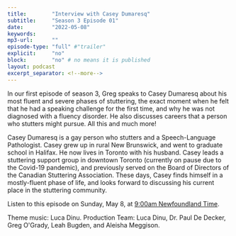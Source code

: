```yaml
---
title:        "Interview with Casey Dumaresq"
subtitle:     "Season 3 Episode 01"
date:         "2022-05-08"
keywords:
mp3-url:      ""
episode-type: "full" #"trailer"
explicit:     "no"
block:        "no" # no means it is published
layout: podcast
excerpt_separator: <!--more-->
---
```

In our first episode of season 3, Greg speaks to Casey Dumaresq about his most fluent and severe phases of stuttering, the exact moment when he felt that he had a speaking challenge for the first time, and why he was not diagnosed with a fluency disorder. He also discusses careers that a person who stutters might pursue. All this and much more!

Casey Dumaresq is a gay person who stutters and a Speech-Language Pathologist. Casey grew up in rural New Brunswick, and went to graduate school in Halifax. He now lives in Toronto with his husband. Casey leads a stuttering support group in downtown Toronto (currently on pause due to the Covid-19 pandemic), and previously served on the Board of Directors of the Canadian Stuttering Association. These days, Casey finds himself in a mostly-fluent phase of life, and looks forward to discussing his current place in the stuttering community.

Listen to this episode on Sunday, May 8, at [9:00am Newfoundland Time](https://www.timeanddate.com/worldclock/canada/st-johns).

Theme music: Luca Dinu. Production Team: Luca Dinu, Dr. Paul De Decker, Greg O'Grady, Leah Bugden, and Aleisha Meggison.
